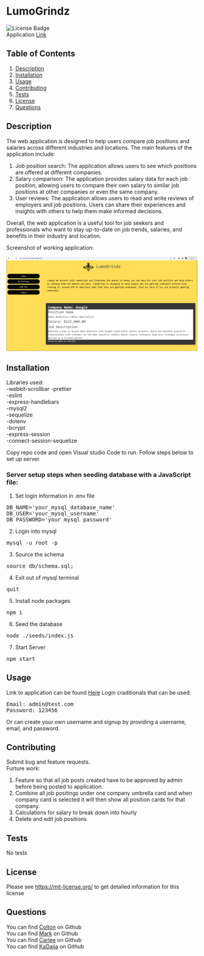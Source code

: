 # LumoGrindz
![License Badge](https://shields.io/badge/license-MIT-yellow)  
Application [Link](https://lumogrindz.herokuapp.com/)
## Table of Contents
1. [Description](#description)
2. [Installation](#installation)
3. [Usage](#usage)
4. [Contributing](#contributing)
5. [Tests](#tests)
6. [License](#license)
7. [Questions](#questions)

## Description
The web application is designed to help users compare job positions and salaries across different industries and locations. The main features of the application include:
<br>
1. Job position search: The application allows users to see which positions are offered at different companies. 
2. Salary comparison: The application provides salary data for each job position, allowing users to compare their own salary to similar job positions at other companies or even the same company. 
3. User reviews: The application allows users to read and write reviews of employers and job positions. Users can share their experiences and insights with others to help them make informed decisions.    
  
Overall, the web application is a useful tool for job seekers and professionals who want to stay up-to-date on job trends, salaries, and benefits in their industry and location.  
  
Screenshot of working application:  
  
![screenshot of working app](https://github.com/ColtonWilson/LumoGrindz/blob/main/public/images/Screenshot%202023-02-15%20180105.png)

## Installation
Libraries used:  
-webkit-scrollbar
-prettier  
-eslint  
-express-handlebars  
-mysql2  
-sequelize  
-dotenv  
-bcrypt  
-express-session  
-connect-session-sequelize  
  
Copy repo code and open Visual studio Code to run. Follow steps below to set up server. 
  
### Server setup steps when seeding database with a JavaScript file:

1. Set login information in .env file
<pre>
DB_NAME='your_mysql_database_name'
DB_USER='your_mysql_username'
DB_PASSWORD='your_mysql_password' 
</pre>

2. Login into mysql
<pre>
mysql -u root -p
</pre>

3. Source the schema
<pre>
source db/schema.sql;
</pre>

4. Exit out of mysql terminal
<pre>
quit
</pre>

5. Install node packages
<pre>
npm i
</pre>

6. Seed the database
<pre>
node ./seeds/index.js
</pre>

7. Start Server
<pre>
npm start
</pre>

## Usage
Link to application can be found [Here](https://lumo-grindz.herokuapp.com/)
Login craditionals that can be used:
<pre>
Email: admin@test.com
Password: 123456
</pre>
Or can create your own username and signup by providing a username, email, and password.
## Contributing
Submit bug and feature requests.
<br>
Furture work: 
1. Feature so that all job posts created have to be approved by admin before being posted to application.
2. Combine all job positings under one company umbrella card and when company card is selected it will then show all position cards for that company. 
3. Calculations for salary to break down into hourly
4. Delete and edit job positions
## Tests
No tests
## License
Please see https://mit-license.org/ to get detailed information for this license

## Questions
You can find [Colton](https://github.com/ColtonWilson) on Github
<br>
You can find [Mark](https://github.com/Marcosauras) on Github
<br>
You can find [Carlee](https://github.com/CarleeMarie) on Github
<br>
You can find [KaDaija](https://github.com/Kkadaija25) on Github







